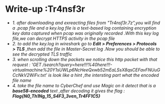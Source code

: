 # Write-up :Tr4nsf3r
* *1. after downloading and exreacting files from "Tr4nsf3r.7z",you will find a .pcap file and a key.log file is a text-based log containing encryption key data captured when pcap was originally recorded .With this key log file,we can decrypt HTTPS activity in the pcap file*
* *2. to add the key.log in wireshark go to **Edit > Preferences > Protocols > TLS** ,then add the file in Master-Secret log .Now you should be able to see the decrypted TLS traffic*
* *3. when scrolling down the packets we notice this http packet with that request : 'GET /search?query=here!!!%40here!!!-virtualmachine%20Y1sUWLp6NcHeeQxwb52mEaLSsX8qsCEFavFNUuGCcNkV2WiFv.txt' is look like a hint ,the intersting part what the encoded file name*
* *4. take the file name to CyberChef and use Magic on it detect that is a **base58-encoded** text ,after decoding it gives the flag : **Flag{N0_Th1Ng_15_S4F3_3ven_Tr4FF1C5}***
